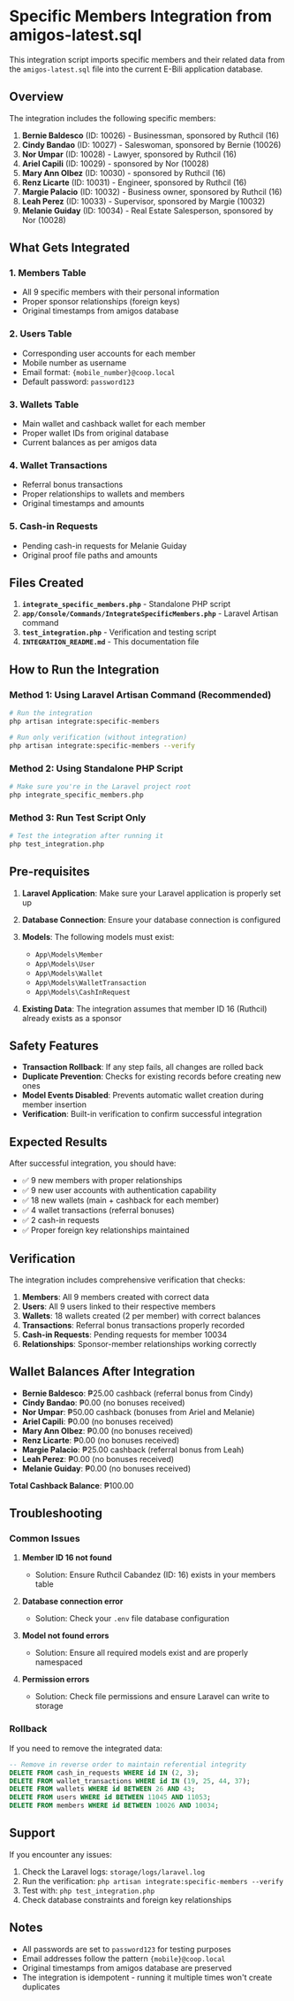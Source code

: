 # Specific Members Integration from amigos-latest.sql

This integration script imports specific members and their related data from the `amigos-latest.sql` file into the current E-Bili application database.

## Overview

The integration includes the following specific members:

1. **Bernie Baldesco** (ID: 10026) - Businessman, sponsored by Ruthcil (16)
2. **Cindy Bandao** (ID: 10027) - Saleswoman, sponsored by Bernie (10026)
3. **Nor Umpar** (ID: 10028) - Lawyer, sponsored by Ruthcil (16)
4. **Ariel Capili** (ID: 10029) - sponsored by Nor (10028)
5. **Mary Ann Olbez** (ID: 10030) - sponsored by Ruthcil (16)
6. **Renz Licarte** (ID: 10031) - Engineer, sponsored by Ruthcil (16)
7. **Margie Palacio** (ID: 10032) - Business owner, sponsored by Ruthcil (16)
8. **Leah Perez** (ID: 10033) - Supervisor, sponsored by Margie (10032)
9. **Melanie Guiday** (ID: 10034) - Real Estate Salesperson, sponsored by Nor (10028)

## What Gets Integrated

### 1. Members Table
- All 9 specific members with their personal information
- Proper sponsor relationships (foreign keys)
- Original timestamps from amigos database

### 2. Users Table
- Corresponding user accounts for each member
- Mobile number as username
- Email format: `{mobile_number}@coop.local`
- Default password: `password123`

### 3. Wallets Table
- Main wallet and cashback wallet for each member
- Proper wallet IDs from original database
- Current balances as per amigos data

### 4. Wallet Transactions
- Referral bonus transactions
- Proper relationships to wallets and members
- Original timestamps and amounts

### 5. Cash-in Requests
- Pending cash-in requests for Melanie Guiday
- Original proof file paths and amounts

## Files Created

1. **`integrate_specific_members.php`** - Standalone PHP script
2. **`app/Console/Commands/IntegrateSpecificMembers.php`** - Laravel Artisan command
3. **`test_integration.php`** - Verification and testing script
4. **`INTEGRATION_README.md`** - This documentation file

## How to Run the Integration

### Method 1: Using Laravel Artisan Command (Recommended)

```bash
# Run the integration
php artisan integrate:specific-members

# Run only verification (without integration)
php artisan integrate:specific-members --verify
```

### Method 2: Using Standalone PHP Script

```bash
# Make sure you're in the Laravel project root
php integrate_specific_members.php
```

### Method 3: Run Test Script Only

```bash
# Test the integration after running it
php test_integration.php
```

## Pre-requisites

1. **Laravel Application**: Make sure your Laravel application is properly set up
2. **Database Connection**: Ensure your database connection is configured
3. **Models**: The following models must exist:
   - `App\Models\Member`
   - `App\Models\User`
   - `App\Models\Wallet`
   - `App\Models\WalletTransaction`
   - `App\Models\CashInRequest`

4. **Existing Data**: The integration assumes that member ID 16 (Ruthcil) already exists as a sponsor

## Safety Features

- **Transaction Rollback**: If any step fails, all changes are rolled back
- **Duplicate Prevention**: Checks for existing records before creating new ones
- **Model Events Disabled**: Prevents automatic wallet creation during member insertion
- **Verification**: Built-in verification to confirm successful integration

## Expected Results

After successful integration, you should have:

- ✅ 9 new members with proper relationships
- ✅ 9 new user accounts with authentication capability
- ✅ 18 new wallets (main + cashback for each member)
- ✅ 4 wallet transactions (referral bonuses)
- ✅ 2 cash-in requests
- ✅ Proper foreign key relationships maintained

## Verification

The integration includes comprehensive verification that checks:

1. **Members**: All 9 members created with correct data
2. **Users**: All 9 users linked to their respective members
3. **Wallets**: 18 wallets created (2 per member) with correct balances
4. **Transactions**: Referral bonus transactions properly recorded
5. **Cash-in Requests**: Pending requests for member 10034
6. **Relationships**: Sponsor-member relationships working correctly

## Wallet Balances After Integration

- **Bernie Baldesco**: ₱25.00 cashback (referral bonus from Cindy)
- **Cindy Bandao**: ₱0.00 (no bonuses received)
- **Nor Umpar**: ₱50.00 cashback (bonuses from Ariel and Melanie)
- **Ariel Capili**: ₱0.00 (no bonuses received)
- **Mary Ann Olbez**: ₱0.00 (no bonuses received)
- **Renz Licarte**: ₱0.00 (no bonuses received)
- **Margie Palacio**: ₱25.00 cashback (referral bonus from Leah)
- **Leah Perez**: ₱0.00 (no bonuses received)
- **Melanie Guiday**: ₱0.00 (no bonuses received)

**Total Cashback Balance**: ₱100.00

## Troubleshooting

### Common Issues

1. **Member ID 16 not found**
   - Solution: Ensure Ruthcil Cabandez (ID: 16) exists in your members table

2. **Database connection error**
   - Solution: Check your `.env` file database configuration

3. **Model not found errors**
   - Solution: Ensure all required models exist and are properly namespaced

4. **Permission errors**
   - Solution: Check file permissions and ensure Laravel can write to storage

### Rollback

If you need to remove the integrated data:

```sql
-- Remove in reverse order to maintain referential integrity
DELETE FROM cash_in_requests WHERE id IN (2, 3);
DELETE FROM wallet_transactions WHERE id IN (19, 25, 44, 37);
DELETE FROM wallets WHERE id BETWEEN 26 AND 43;
DELETE FROM users WHERE id BETWEEN 11045 AND 11053;
DELETE FROM members WHERE id BETWEEN 10026 AND 10034;
```

## Support

If you encounter any issues:

1. Check the Laravel logs: `storage/logs/laravel.log`
2. Run the verification: `php artisan integrate:specific-members --verify`
3. Test with: `php test_integration.php`
4. Check database constraints and foreign key relationships

## Notes

- All passwords are set to `password123` for testing purposes
- Email addresses follow the pattern `{mobile}@coop.local`
- Original timestamps from amigos database are preserved
- The integration is idempotent - running it multiple times won't create duplicates